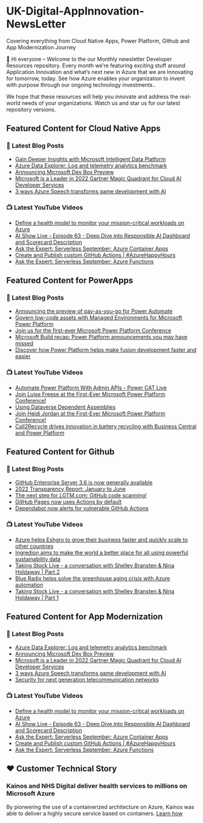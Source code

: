# UK-Digital-AppInnovation-NewsLetter

Covering everything from Cloud Native Apps, Power Platform, Github and App Modernization Journey

👋 Hi everyone – Welcome to the our Monthly newsletter Developer Resources repository. Every month we’re featuring exciting stuff around Application Innovation and what’s next new in Azure that we are Innovating for tomorrow, today. See how Azure enables your organization to invent with purpose through our ongoing technology investments..


We hope that these resources will help you innovate and address the real-world needs of your organizations. Watch us and star us for our latest repository versions.

## Featured Content for Cloud Native Apps


### 📝 Latest Blog Posts

    
<!-- BLOGCNA:START -->
- [Gain Deeper Insights with Microsoft Intelligent Data Platform](https://azure.microsoft.com/blog/gain-deeper-insights-with-microsoft-intelligent-data-platform/)
- [Azure Data Explorer: Log and telemetry analytics benchmark](https://azure.microsoft.com/blog/azure-data-explorer-log-and-telemetry-analytics-benchmark/)
- [Announcing Microsoft Dev Box Preview](https://azure.microsoft.com/blog/announcing-microsoft-dev-box-preview/)
- [Microsoft is a Leader in 2022 Gartner Magic Quadrant for Cloud AI Developer Services](https://azure.microsoft.com/blog/microsoft-is-a-leader-in-2022-gartner-magic-quadrant-for-cloud-ai-developer-services/)
- [3 ways Azure Speech transforms game development with AI](https://azure.microsoft.com/blog/3-ways-azure-speech-transforms-game-development-with-ai/)
<!-- BLOGCNA:END -->

### 📺 Latest YouTube Videos

 
<!-- YOUTUBECNA:START -->
- [Define a health model to monitor your mission-critical workloads on Azure](https://www.youtube.com/watch?v=9C4RUuqZG8w)
- [AI Show Live - Episode 63 - Deep Dive into Responsible AI Dashboard and Scorecard Description](https://www.youtube.com/watch?v=lVc187J25ig)
- [Ask the Expert: Serverless September: Azure Container Apps](https://www.youtube.com/watch?v=KiArpit1-s8)
- [Create and Publish custom GitHub Actions | #AzureHappyHours](https://www.youtube.com/watch?v=UO4qGXD-O1o)
- [Ask the Expert: Serverless September: Azure Functions](https://www.youtube.com/watch?v=wB5Va1a-MeY)
<!-- YOUTUBECNA:END -->

##  Featured Content for PowerApps
### 📝 Latest Blog Posts
<!-- BLOGPOWER:START -->
- [Announcing the preview of pay-as-you-go for Power Automate](https://cloudblogs.microsoft.com/powerplatform/2022/07/21/announcing-the-preview-of-pay-as-you-go-for-power-automate/)
- [Govern low-code assets with Managed Environments for Microsoft Power Platform](https://cloudblogs.microsoft.com/powerplatform/2022/07/12/govern-low-code-assets-with-managed-environments-for-microsoft-power-platform/)
- [Join us for the first-ever Microsoft Power Platform Conference](https://cloudblogs.microsoft.com/powerplatform/2022/07/12/join-us-for-the-first-ever-microsoft-power-platform-conference/)
- [Microsoft Build recap: Power Platform announcements you may have missed](https://cloudblogs.microsoft.com/powerplatform/2022/05/31/microsoft-build-recap-power-platform-announcements-you-may-have-missed/)
- [Discover how Power Platform helps make fusion development faster and easier](https://cloudblogs.microsoft.com/powerplatform/2022/05/25/discover-how-power-platform-helps-make-fusion-development-faster-and-easier/)
<!-- BLOGPOWER:END -->
 ### 📺 Latest YouTube Videos
    
<!-- YOUTUBEPOWER:START -->
- [Automate Power Platform With Admin APIs - Power CAT Live](https://www.youtube.com/watch?v=TwEd5r7TJJs)
- [Join Luise Freese at the First-Ever Microsoft Power Platform Conference!](https://www.youtube.com/watch?v=huFWor5ZkB8)
- [Using Dataverse Dependent Assemblies](https://www.youtube.com/watch?v=-UkyyCranTk)
- [Join Heidi Jordan at the First-Ever Microsoft Power Platform Conference!](https://www.youtube.com/watch?v=UQ-yZwSX__Y)
- [Call2Recycle drives innovation in battery recycling with Business Central and Power Platform](https://www.youtube.com/watch?v=d6BQbhyXdYU)
<!-- YOUTUBEPOWER:END -->

##  Featured Content for Github
### 📝 Latest Blog Posts
<!-- BLOGGITHUB:START -->
- [GitHub Enterprise Server 3.6 is now generally available](https://github.blog/2022-08-17-github-enterprise-server-3-6-is-now-generally-available/)
- [2022 Transparency Report: January to June](https://github.blog/2022-08-16-2022-transparency-report-january-to-june/)
- [The next step for LGTM.com: GitHub code scanning!](https://github.blog/2022-08-15-the-next-step-for-lgtm-com-github-code-scanning/)
- [GitHub Pages now uses Actions by default](https://github.blog/2022-08-10-github-pages-now-uses-actions-by-default/)
- [Dependabot now alerts for vulnerable GitHub Actions](https://github.blog/2022-08-09-dependabot-now-alerts-for-vulnerable-github-actions/)
<!-- BLOGGITHUB:END -->
### 📺 Latest YouTube Videos
<!-- YOUTUBEGITHUB:START -->
- [Azure helps Eshgro to grow their business faster and quickly scale to other countries](https://www.youtube.com/watch?v=z59bPOjthHU)
- [Ingredion aims to make the world a better place for all using powerful sustainability data](https://www.youtube.com/watch?v=II1lM5fmV-o)
- [Taking Stock Live - a conversation with Shelley Bransten &amp; Nina Holdaway | Part 2](https://www.youtube.com/watch?v=3aRvzn4ChlE)
- [Blue Radix helps solve the greenhouse aging crisis with Azure automation](https://www.youtube.com/watch?v=RbmGSPMHY_s)
- [Taking Stock Live - a conversation with Shelley Bransten &amp; Nina Holdaway | Part 1](https://www.youtube.com/watch?v=TlcNW_K9k4s)
<!-- YOUTUBEGITHUB:END -->
##  Featured Content for App Modernization
### 📝 Latest Blog Posts
<!-- BLOGAPPMOD:START -->
- [Azure Data Explorer: Log and telemetry analytics benchmark](https://azure.microsoft.com/blog/azure-data-explorer-log-and-telemetry-analytics-benchmark/)
- [Announcing Microsoft Dev Box Preview](https://azure.microsoft.com/blog/announcing-microsoft-dev-box-preview/)
- [Microsoft is a Leader in 2022 Gartner Magic Quadrant for Cloud AI Developer Services](https://azure.microsoft.com/blog/microsoft-is-a-leader-in-2022-gartner-magic-quadrant-for-cloud-ai-developer-services/)
- [3 ways Azure Speech transforms game development with AI](https://azure.microsoft.com/blog/3-ways-azure-speech-transforms-game-development-with-ai/)
- [Security for next generation telecommunication networks](https://azure.microsoft.com/blog/security-for-next-generation-telecommunication-networks/)
<!-- BLOGAPPMOD:END -->
### 📺 Latest YouTube Videos
<!-- YOUTUBEAPPMOD:START -->
- [Define a health model to monitor your mission-critical workloads on Azure](https://www.youtube.com/watch?v=9C4RUuqZG8w)
- [AI Show Live - Episode 63 - Deep Dive into Responsible AI Dashboard and Scorecard Description](https://www.youtube.com/watch?v=lVc187J25ig)
- [Ask the Expert: Serverless September: Azure Container Apps](https://www.youtube.com/watch?v=KiArpit1-s8)
- [Create and Publish custom GitHub Actions | #AzureHappyHours](https://www.youtube.com/watch?v=UO4qGXD-O1o)
- [Ask the Expert: Serverless September: Azure Functions](https://www.youtube.com/watch?v=wB5Va1a-MeY)
<!-- YOUTUBEAPPMOD:END -->


## ♥️ Customer Technical Story 

### Kainos and NHS Digital deliver health services to millions on Microsoft Azure

By pioneering the use of a containerized architecture on Azure, Kainos was able to deliver a highly secure service based on containers. [Learn how](https://customers.microsoft.com/en-us/story/1368348549535774520-kainos-and-nhs-digital-deliver-health-services-to-millions-on-microsoft-azure)

